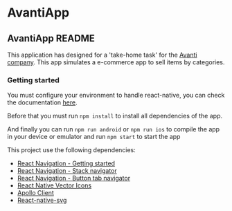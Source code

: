 # AvantiApp

## AvantiApp README

This application has designed for a 'take-home task' for the [Avanti company](<https://www.galeriaavanti.com/en/>). This app simulates a e-commerce app to sell items by categories.

### Getting started

You must configure your environment to handle react-native, you can check the documentation [here](https://reactnative.dev/docs/environment-setup).

Before that you must run `npm install` to install all dependencies of the app.

And finally you can run `npm run android` or `npm run ios` to compile the app in your device or emulator and run `npm start` to start the app

This project use the following dependencies:

- [React Navigation - Getting started](<https://reactnavigation.org/docs/getting-started/>)
- [React Navigation - Stack navigator](<https://reactnavigation.org/docs/stack-navigator/>)
- [React Navigation - Button tab navigator](<https://reactnavigation.org/docs/bottom-tab-navigator>)
- [React Native Vector Icons](<https://github.com/oblador/react-native-vector-icons>)
- [Apollo Client](<https://www.npmjs.com/package/@apollo/client>)
- [React-native-svg](<https://www.npmjs.com/package/react-native-svg>)
